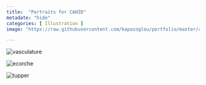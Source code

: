 ```yaml
---
title:  "Portraits for CAHID"
metadate: "hide"
categories: [ Illustration ]
image: "https://raw.githubusercontent.com/kapazoglou/portfolio/master/assets/images/item/drw_2.png"

---
```


![vasculature](https://raw.githubusercontent.com/kapazoglou/portfolio/master/assets/images/item/med_2.png)

![ecorche](https://raw.githubusercontent.com/kapazoglou/portfolio/master/assets/images/item/drw_5.png)

![tupper](https://raw.githubusercontent.com/kapazoglou/portfolio/master/assets/images/item/drw_4.png)

